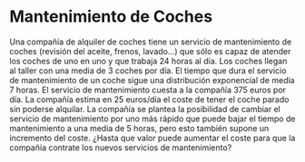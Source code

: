 # Mantenimiento de Coches

Una compañía de alquiler de coches tiene un servicio de mantenimiento de
coches (revisión del aceite, frenos, lavado…) que sólo es capaz de atender los
coches de uno en uno y que trabaja 24 horas al día. Los coches llegan al taller con
una media de 3 coches por día. El tiempo que dura el servicio de mantenimiento de
un coche sigue una distribución exponencial de media 7 horas. El servicio de
mantenimiento cuesta a la compañía 375 euros por día. La compañía estima en 25
euros/día el coste de tener el coche parado sin poderse alquilar. La compañía se
plantea la posibilidad de cambiar el servicio de mantenimiento por uno más rápido
que puede bajar el tiempo de mantenimiento a una media de 5 horas, pero esto
también supone un incremento del coste. ¿Hasta que valor puede aumentar el
coste para que la compañía contrate los nuevos servicios de mantenimiento?